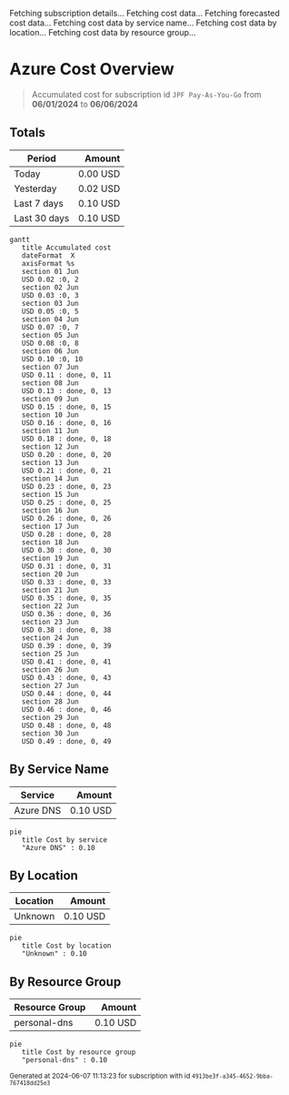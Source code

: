 Fetching subscription details...
Fetching cost data...
Fetching forecasted cost data...
Fetching cost data by service name...
Fetching cost data by location...
Fetching cost data by resource group...
# Azure Cost Overview

> Accumulated cost for subscription id `JPF Pay-As-You-Go` from **06/01/2024** to **06/06/2024**

## Totals

|Period|Amount|
|---|---:|
|Today|0.00 USD|
|Yesterday|0.02 USD|
|Last 7 days|0.10 USD|
|Last 30 days|0.10 USD|

```mermaid
gantt
   title Accumulated cost
   dateFormat  X
   axisFormat %s
   section 01 Jun
   USD 0.02 :0, 2
   section 02 Jun
   USD 0.03 :0, 3
   section 03 Jun
   USD 0.05 :0, 5
   section 04 Jun
   USD 0.07 :0, 7
   section 05 Jun
   USD 0.08 :0, 8
   section 06 Jun
   USD 0.10 :0, 10
   section 07 Jun
   USD 0.11 : done, 0, 11
   section 08 Jun
   USD 0.13 : done, 0, 13
   section 09 Jun
   USD 0.15 : done, 0, 15
   section 10 Jun
   USD 0.16 : done, 0, 16
   section 11 Jun
   USD 0.18 : done, 0, 18
   section 12 Jun
   USD 0.20 : done, 0, 20
   section 13 Jun
   USD 0.21 : done, 0, 21
   section 14 Jun
   USD 0.23 : done, 0, 23
   section 15 Jun
   USD 0.25 : done, 0, 25
   section 16 Jun
   USD 0.26 : done, 0, 26
   section 17 Jun
   USD 0.28 : done, 0, 28
   section 18 Jun
   USD 0.30 : done, 0, 30
   section 19 Jun
   USD 0.31 : done, 0, 31
   section 20 Jun
   USD 0.33 : done, 0, 33
   section 21 Jun
   USD 0.35 : done, 0, 35
   section 22 Jun
   USD 0.36 : done, 0, 36
   section 23 Jun
   USD 0.38 : done, 0, 38
   section 24 Jun
   USD 0.39 : done, 0, 39
   section 25 Jun
   USD 0.41 : done, 0, 41
   section 26 Jun
   USD 0.43 : done, 0, 43
   section 27 Jun
   USD 0.44 : done, 0, 44
   section 28 Jun
   USD 0.46 : done, 0, 46
   section 29 Jun
   USD 0.48 : done, 0, 48
   section 30 Jun
   USD 0.49 : done, 0, 49
```

## By Service Name

|Service|Amount|
|---|---:|
|Azure DNS|0.10 USD|

```mermaid
pie
   title Cost by service
   "Azure DNS" : 0.10
```

## By Location

|Location|Amount|
|---|---:|
|Unknown|0.10 USD|

```mermaid
pie
   title Cost by location
   "Unknown" : 0.10
```

## By Resource Group

|Resource Group|Amount|
|---|---:|
|personal-dns|0.10 USD|

```mermaid
pie
   title Cost by resource group
   "personal-dns" : 0.10
```

<sup>Generated at 2024-06-07 11:13:23 for subscription with id `4913be3f-a345-4652-9bba-767418dd25e3`</sup>
